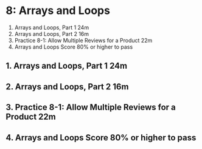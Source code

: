 # 8: Arrays and Loops

1. Arrays and Loops, Part 1 24m
2. Arrays and Loops, Part 2 16m
3. Practice 8-1: Allow Multiple Reviews for a Product 22m
4. Arrays and Loops Score 80% or higher to pass

## 1. Arrays and Loops, Part 1 24m
## 2. Arrays and Loops, Part 2 16m
## 3. Practice 8-1: Allow Multiple Reviews for a Product 22m
## 4. Arrays and Loops Score 80% or higher to pass
